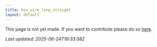 ```yaml
---
title: hex_wire_long_straight
layout: default
---
```


This page is not yet made. If you want to contribute please do so [here](https://github.com/CrazyH2/Bigstone/blob/wiki/components/hex_wire_long_straight.md).

_Last updated: 2025-06-24T19:33:58Z_
